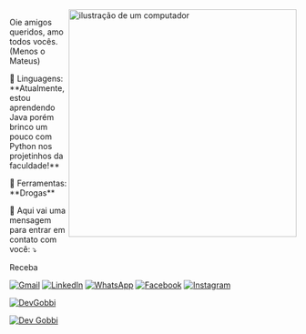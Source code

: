 <img src="https://raw.githubusercontent.com/MicaelliMedeiros/micaellimedeiros/master/image/computer-illustration.png" alt="ilustração de um computador" min-width="400px" max-width="400px" width="400px" align="right">

<p align="left"> 
  Oie amigos queridos, amo todos vocês. (Menos o Mateus)
</p>

<p align="left">
  🦄 Linguagens: **Atualmente, estou aprendendo Java porém brinco um pouco com Python nos projetinhos da faculdade!**
</p>

<p align="left">
  💼 Ferramentas: **Drogas**
</p>

<p align="left">
  💌 Aqui vai uma mensagem para entrar em contato com você: ⤵️
</p> Receba

<p align="left">
  <a href="#" title="Gmail">
  <img src="https://img.shields.io/badge/-Gmail-FF0000?style=flat-square&labelColor=FF0000&logo=gmail&logoColor=white&link=LINK-DO-SEU-GMAIL" alt="Gmail"/></a>
  <a href="#" title="LinkedIn">
  <img src="https://img.shields.io/badge/-Linkedin-0e76a8?style=flat-square&logo=Linkedin&logoColor=white&link=LINK-DO-SEU-LINKEDIN" alt="LinkedIn"/></a>
  <a href="#" title="WhatsApp">
  <img src="https://img.shields.io/badge/-WhatsApp-25d366?style=flat-square&labelColor=25d366&logo=whatsapp&logoColor=white&link=API-DO-SEU-WHATSAPP" alt="WhatsApp"/></a>
  <a href="#" title="Facebook">
  <img src="https://img.shields.io/badge/-Facebook-3b5998?style=flat-square&labelColor=3b5998&logo=facebook&logoColor=white&link=LINK-DO-SEU-FACEBOOK" alt="Facebook"/></a>
  <a href="#" title="Instagram">
  <img src="https://img.shields.io/badge/-Instagram-DF0174?style=flat-square&labelColor=DF0174&logo=instagram&logoColor=white&link=LINK-DO-SEU-INSTAGRAM" alt="Instagram"/></a>
</p>

[![DevGobbi](https://github-readme-stats.vercel.app/api?username=DevGobbi&theme=default&show_icons=true)](https://github.com/devgobbi/github-readme-stats)
 
[![Dev Gobbi](https://github-readme-stats.vercel.app/api/top-langs/?username=DevGobbi&layout=compact)](https://github.com/DevGobbi/github-readme-stats)
